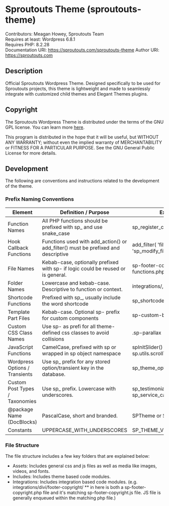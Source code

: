 # Sproutouts Theme (sproutouts-theme)

Contributors: Meagan Howey, Sproutouts Team\
Requires at least: Wordpress 6.8.1\
Requires PHP: 8.2.28\
Documentation URI: https://sproutouts.com/sproutouts-theme
Author URI: https://sproutouts.com

## Description

Official Sproutouts Wordpress Theme. Designed specifically to be used for Sproutouts projects, this theme is lightweight and made to seamlessly integrate with customized child themes and Elegant Themes plugins.

## Copyright

The Sproutouts Wordpress Theme is distributed under the terms of the GNU GPL license. You can learn more [here](https://github.com/MeaganHowey/sproutouts-theme/blob/main/LICENSE).

This program is distributed in the hope that it will be useful, but WITHOUT ANY WARRANTY; without even the implied warranty of MERCHANTABILITY or FITNESS FOR A PARTICULAR PURPOSE. See the GNU General Public License for more details.

## Development

The following are conventions and instructions related to the development of the theme.

### Prefix Naming Conventions

| Element | Definition / Purpose | Example |
| ------------- | ------------- | ------------- |
| Function Names | All PHP functions should be prefixed with sp_ and use snake_case | sp_register_custom_post_type() |
| Hook Callback Functions | Functions used with add_action() or add_filter() must be prefixed and descriptive | add_filter( 'filter_name', 'sp_modify_filter' ); |
| File Names | Kebab-case, optionally prefixed with sp- if logic could be reused or is general. | sp-footer-copyright.php, functions.php |
| Folder Names | Lowercase and kebab-case. Descriptive to function or context. | integrations/, templates/ |
| Shortcode Functions | Prefixed with sp_, usually include the word shortcode | sp_shortcode_image_grid() |
| Template Part Files | Kebab-case. Optional sp- prefix for custom components | sp-custom-banner.php |
| Custom CSS Class Names | Use sp- as prefi for all theme-defined css classes to avoid collisions | .sp-parallax |
| JavaScript Functions | CamelCase, prefixed with sp or wrapped in sp object namespace | spInitSlider() or sp.utils.scrollTo() |
| Wordpress Options / Transients | Use sp_ prefix for any stored option/transient key in the database. | sp_theme_options |
| Custom Post Types / Taxonomies | Use sp_ prefix. Lowercase with underscores. | sp_testimonial, sp_service_category |
| @package Name (DocBlocks) | PascalCase, short and branded. | SPTheme or SproutoutsTheme |
| Constants | UPPERCASE_WITH_UNDERSCORES | SP_THEME_VERSION |

### File Structure

The file structure includes a few key folders that are explained below:
- Assets: Includes general css and js files as well as media like images, videos, and fonts.
- Includes: Includes theme based code modules.
- Integrations: Includes integration based code modules. (e.g. integrations/divi/footer-copyright/ ** in here is both a sp-footer-copyright.php file and it's matching sp-footer-copyright.js file. JS file is generally enqueued within the matching php file.)
